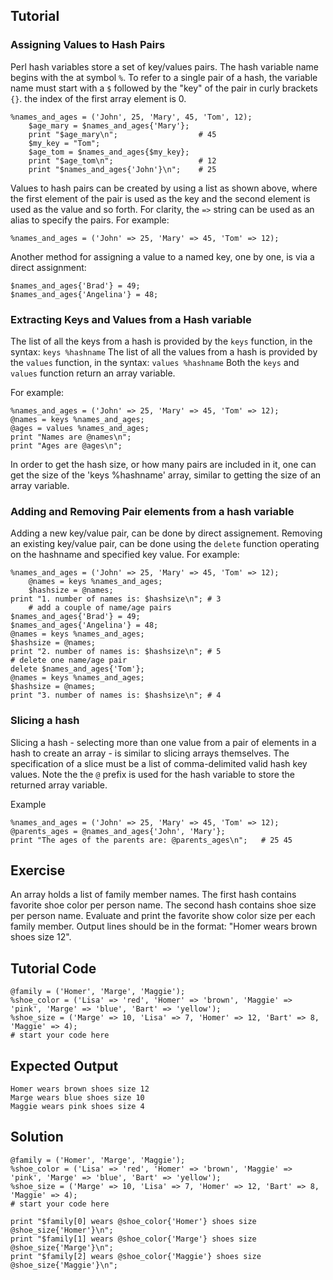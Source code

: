 Tutorial
--------

### Assigning Values to Hash Pairs

Perl hash variables store a set of key/values pairs. The hash variable name begins with the at symbol `%`. To refer to a single pair of a hash, the variable name must start with a `$` followed by the "key" of the pair in curly brackets `{}`. the index of the first array element is 0.

	%names_and_ages = ('John', 25, 'Mary', 45, 'Tom', 12);
        $age_mary = $names_and_ages{'Mary'};
        print "$age_mary\n";                  # 45
        $my_key = "Tom";
        $age_tom = $names_and_ages{$my_key};
        print "$age_tom\n";                   # 12
        print "$names_and_ages{'John'}\n";    # 25

Values to hash pairs can be created by using a list as shown above, where the first element of the pair is used as the key and the second element is used as the value and so forth. For clarity, the
`=>` string can be used as an alias to specify the pairs. For example:

	%names_and_ages = ('John' => 25, 'Mary' => 45, 'Tom' => 12);

Another method for assigning a value to a named key, one by one, is via a direct assignment:

	$names_and_ages{'Brad'} = 49;
	$names_and_ages{'Angelina'} = 48;

### Extracting Keys and Values from a Hash variable

The list of all the keys from a hash is provided by the `keys` function, in the syntax: `keys %hashname`
The list of all the values from a hash is provided by the `values` function, in the syntax: `values %hashname`
Both the `keys` and `values` function return an array variable.

For example:

	%names_and_ages = ('John' => 25, 'Mary' => 45, 'Tom' => 12);
	@names = keys %names_and_ages;
	@ages = values %names_and_ages;
	print "Names are @names\n";
	print "Ages are @ages\n";

In order to get the hash size, or how many pairs are included in it, one can get the size of the 'keys %hashname' array, similar to getting the size of an array variable.

### Adding and Removing Pair elements from a hash variable

Adding a new key/value pair, can be done by direct assignement.
Removing an existing key/value pair, can be done using the `delete` function operating on the hashname and specified key value. For example:

	%names_and_ages = ('John' => 25, 'Mary' => 45, 'Tom' => 12);
        @names = keys %names_and_ages;
        $hashsize = @names;
	print "1. number of names is: $hashsize\n";	# 3
        # add a couple of name/age pairs
	$names_and_ages{'Brad'} = 49;
	$names_and_ages{'Angelina'} = 48;
  	@names = keys %names_and_ages;
  	$hashsize = @names;
	print "2. number of names is: $hashsize\n";	# 5
	# delete one name/age pair
	delete $names_and_ages{'Tom'};
  	@names = keys %names_and_ages;
  	$hashsize = @names;
	print "3. number of names is: $hashsize\n";	# 4


### Slicing a hash

Slicing a hash - selecting more than one value from a pair of elements in a hash to create an array - is similar to slicing arrays themselves. The specification of a slice must be a list of comma-delimited valid hash key values. Note the the `@` prefix is used for the hash variable to store the returned array variable.

Example

	%names_and_ages = ('John' => 25, 'Mary' => 45, 'Tom' => 12);
	@parents_ages = @names_and_ages{'John', 'Mary'};
	print "The ages of the parents are: @parents_ages\n";	# 25 45

Exercise
-------------
An array holds a list of family member names. The first hash contains favorite shoe color per person name. The second hash contains shoe size per person name. Evaluate and print the favorite show color size per each family member. Output lines should be in the format: "Homer wears brown shoes size 12".

Tutorial Code
-------------
	@family = ('Homer', 'Marge', 'Maggie');
	%shoe_color = ('Lisa' => 'red', 'Homer' => 'brown', 'Maggie' => 'pink', 'Marge' => 'blue', 'Bart' => 'yellow');
	%shoe_size = ('Marge' => 10, 'Lisa' => 7, 'Homer' => 12, 'Bart' => 8, 'Maggie' => 4);
	# start your code here

Expected Output
---------------

	Homer wears brown shoes size 12
	Marge wears blue shoes size 10
	Maggie wears pink shoes size 4

Solution
--------

	@family = ('Homer', 'Marge', 'Maggie');
	%shoe_color = ('Lisa' => 'red', 'Homer' => 'brown', 'Maggie' => 'pink', 'Marge' => 'blue', 'Bart' => 'yellow');
	%shoe_size = ('Marge' => 10, 'Lisa' => 7, 'Homer' => 12, 'Bart' => 8, 'Maggie' => 4);
	# start your code here
    
    print "$family[0] wears @shoe_color{'Homer'} shoes size @shoe_size{'Homer'}\n";
    print "$family[1] wears @shoe_color{'Marge'} shoes size @shoe_size{'Marge'}\n";
    print "$family[2] wears @shoe_color{'Maggie'} shoes size @shoe_size{'Maggie'}\n";
